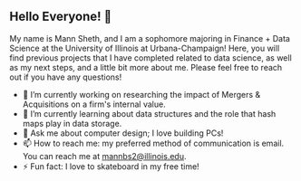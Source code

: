 ## Hello Everyone! 👋 

My name is Mann Sheth, and I am a sophomore majoring in Finance + Data Science at the University of Illinois at Urbana-Champaign! Here, you will find previous projects that I have completed related to data science, as well as my next steps, and a little bit more about me. Please feel free to reach out if you have any questions!

- 🔭 I’m currently working on researching the impact of Mergers & Acquisitions on a firm's internal value.
- 🌱 I’m currently learning about data structures and the role that hash maps play in data storage.
- 💬 Ask me about computer design; I love building PCs!
- 📫 How to reach me: my preferred method of communication is email. You can reach me at mannbs2@illinois.edu.
- ⚡ Fun fact: I love to skateboard in my free time!
